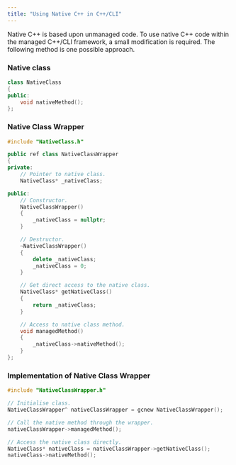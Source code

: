 ```yaml
---
title: "Using Native C++ in C++/CLI"
---
```


Native C++ is based upon unmanaged code. To use native C++ code within the managed C++/CLI framework, a small modification is required.
The following method is one possible approach.

### Native class

```cpp
class NativeClass
{
public:
    void nativeMethod();
};
```

### Native Class Wrapper

```cpp
#include "NativeClass.h"

public ref class NativeClassWrapper
{
private:
    // Pointer to native class.
    NativeClass* _nativeClass;

public:
    // Constructor.
    NativeClassWrapper()
    {
        _nativeClass = nullptr;
    }

    // Destructor.
    ~NativeClassWrapper()
    {
        delete _nativeClass;
        _nativeClass = 0;
    }

    // Get direct access to the native class.
    NativeClass* getNativeClass()
    {
        return _nativeClass;
    }

    // Access to native class method.
    void managedMethod()
    {
        _nativeClass->nativeMethod();
    }
};
```

### Implementation of Native Class Wrapper

```cpp
#include "NativeClassWrapper.h"

// Initialise class.
NativeClassWrapper^ nativeClassWrapper = gcnew NativeClassWrapper();

// Call the native method through the wrapper.
nativeClassWrapper->managedMethod();

// Access the native class directly.
NativeClass* nativeClass = nativeClassWrapper->getNativeClass();
nativeClass->nativeMethod();
```
